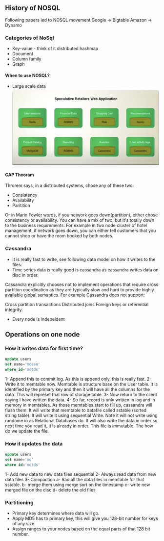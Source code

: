 ## History of NOSQL
Following papers led to NOSQL movement
Google -> Bigtable
Amazon -> Dynamo

### Categories of NoSql
- Key-value - think of it distributed hashmap
- Document 
- Column family
- Graph
#### When to use NOSQL?
- Large scale data
![When to use NoSQL](images/when-to-use-nosql.png)
#### CAP Theoram
Throrem says, in a distributed systems, chose any of these two:
- Consistency
- Availability
- Paritition

Or in Marin Fowler words, if you network goes down(partition), either chose consistency or availability. You can have a mix of two, but it's totally down to the business requirements. For example in two node cluster of hotel management, if network goes down, you can either tell customers that you cannot shop or have the room booked by both nodes.
### Cassandra

- It is really fast to write, see following data model on how it writes to the files.
- Time series data is really good is cassandra as cassandra writes data on disc in order.


Cassandra explicitly chooses not to implement operations that require cross partition coordination as they are typically slow and hard to provide highly available global semantics. For example Cassandra does not support:

  Cross partition transactions
  Distributed joins
  Foreign keys or referential integrity.

- Every node is indepeldent

## Operations on one node
### How it writes data for first time?
```sql
update users
set name='moeen'
where id='mctds'
```
1- Append this to commit log. As this is append only, this is really fast.
2- Write it to memtable now. Memtable is structure base on the User table. It is identified by the primary key and then it will have all the columns for the data. This will represet that row of storage table.
3- Now return to the client saying I have written the data.
4- So far, record is only written in log and in memory in memtables. As those memtables start to fill up, cassandra will flush them. It will write that memtable to datafile called sstable (sorted string table). It will write it using sequential Write. Note it will not write using randome io as Relational Databases do. It will also write the data in order so next time you read it, it is already in order. This file is immutable. The how do we update the file.
### How it updates the data
```sql
update users
set name='mo'
where id='mctds'
```
1- Add new data to new data files sequential
2- Always read data from new data files
3- Compaction
  a- Rad all the data files in memtable for that sstable.
  b- merge them using merge sort on the timestamp
  c- write new merged file on the disc
  d- delete the old files

### Partitioning
- Primary key determines where data will go.
- Apply MD5 has to primary key, this will give you 128-bit number for keys of any size.
- Assign ranges to your nodes based on the equal parts of that 128 bit number.
    

